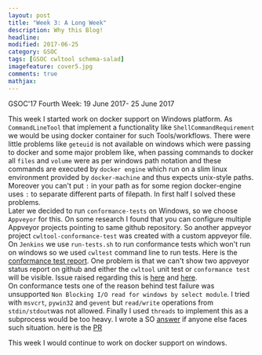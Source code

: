 ```yaml
---
layout: post
title: "Week 3: A Long Week"
description: Why this Blog!
headline: 
modified: 2017-06-25
category: GSOC
tags: [GSOC cwltool schema-salad]
imagefeature: cover5.jpg
comments: true
mathjax: 
---
```


GSOC'17 Fourth Week: 19 June 2017- 25 June 2017


This week I started work on docker support on Windows platform. As `CommandLineTool` that implement a functionality like `ShellCommandRequirement` we would be using docker container for such Tools/workflows. There were little problems like `geteuid` is not available on windows which were passing to docker and some major problem like, when passing commands to docker all `files` and `volume` were as per windows path notation and these commands are executed by `docker engine` which run on a slim linux environment provided by `docker-machine` and thus expects unix-style paths. Moreover you can't put `:` in your path as for some region docker-engine uses `:` to separate different parts of filepath. In first half I solved these problems.  
Later we decided to run `conformance-tests` on Windows, so we choose `Appveyor` for this. On some research I found that you can configure multiple Appveyor projects pointing to same github repository. So another appveyor project `cwltool-conformance-test` was created with a custom appveyor file. On `Jenkins` we use `run-tests.sh` to run conformance tests which won't run on windows so we used `cwltest` command line to run tests. Here is the [conformance test report](https://ci.appveyor.com/project/kapilkd13/cwltool-072w7/build/.20-conformance/job/qmcc28jn7fjcmwqg). One problem is that we can't show two appveyor status report on github and either the `cwltool` unit test or `conformance test` will be visible. Issue raised regarding this is [here](http://help.appveyor.com/discussions/kb/4-show-multiple-statuses-in-github-pull-requests) and [here](https://github.com/appveyor/ci/issues/1083).  
On conformance tests one of the reason behind test failure was unsupported `Non Blocking I/O read for windows by select module`. I tried with `msvcrt`, `pywin32` and `gevent` but `read/write` operations from `stdin/stdout`was not allowed. Finally I used `threads` to implement this as a subprocess would be too heavy. I wrote a SO [answer](https://stackoverflow.com/a/44766634/5256519) if anyone else faces such situation. here is the [PR](https://github.com/common-workflow-language/cwltool/pull/419)

This week I would continue to work on docker support on windows.
